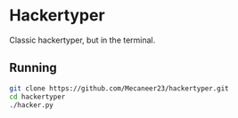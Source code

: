 # Hackertyper

Classic hackertyper, but in the terminal.

## Running

```bash
git clone https://github.com/Mecaneer23/hackertyper.git
cd hackertyper
./hacker.py
```
